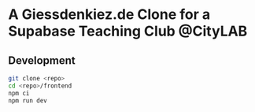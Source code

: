 # A Giessdenkiez.de Clone for a Supabase Teaching Club @CityLAB

## Development

```bash
git clone <repo>
cd <repo>/frontend
npm ci
npm run dev
```
